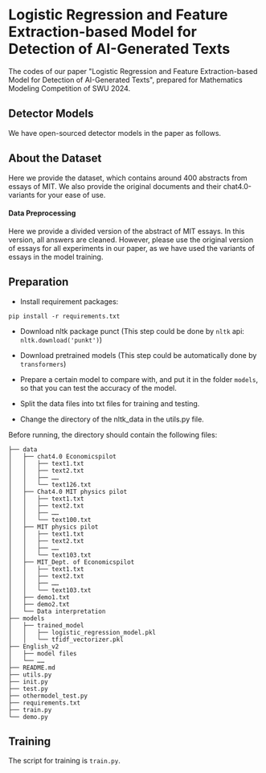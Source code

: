 # Logistic Regression and Feature Extraction-based Model for Detection of AI-Generated Texts

The codes of our paper "Logistic Regression and Feature Extraction-based Model for Detection of AI-Generated Texts", prepared for Mathematics Modeling Competition of SWU 2024.

## Detector Models

We have open-sourced detector models in the paper as follows.

## About the Dataset

Here we provide the dataset, which contains around 400 abstracts from essays of MIT. We also provide the original documents and their chat4.0-variants for your ease of use. 

#### Data Preprocessing

Here we provide a divided version of the abstract of MIT essays. In this version, all answers are cleaned. However, please use the original version of essays for all experiments in our paper, as we have used the variants of essays in the model training.

##  Preparation

- Install requirement packages:

```shell
pip install -r requirements.txt
```

- Download nltk package punct (This step could be done by ```nltk``` api: ```nltk.download('punkt')```)

- Download pretrained models (This step could be automatically done by ```transformers```)

- Prepare a certain model to compare with, and put it in the folder ```models```, so that you can test the accuracy of the model.

- Split the data files into txt files for training and testing.

- Change the directory of the nltk_data in the utils.py file.

Before running, the directory should contain the following files:

```
├── data
│   ├── chat4.0 Economicspilot
│   │   ├── text1.txt
│   │   ├── text2.txt
│   │   ├── ……
│   │   └── text126.txt
│   ├── Chat4.0 MIT physics pilot
│   │   ├── text1.txt
│   │   ├── text2.txt
│   │   ├── ……
│   │   └── text100.txt
│   ├── MIT physics pilot
│   │   ├── text1.txt
│   │   ├── text2.txt
│   │   ├── ……
│   │   └── text103.txt
│   ├── MIT_Dept. of Economicspilot
│   │   ├── text1.txt
│   │   ├── text2.txt
│   │   ├── ……
│   │   └── text103.txt
│   ├── demo1.txt
│   ├── demo2.txt
│   └── Data interpretation
├── models
│   ├── trained_model
│   │   ├── logistic_regression_model.pkl
│   │   └── tfidf_vectorizer.pkl
├── English_v2
│   ├── model files
│   └── ……
├── README.md
├── utils.py
├── init.py
├── test.py
├── othermodel_test.py
├── requirements.txt
├── train.py
└── demo.py
```

## Training

The script for training is ```train.py```.



